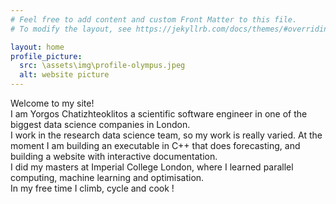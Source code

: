 ```yaml
---
# Feel free to add content and custom Front Matter to this file.
# To modify the layout, see https://jekyllrb.com/docs/themes/#overriding-theme-defaults

layout: home
profile_picture:
  src: \assets\img\profile-olympus.jpeg
  alt: website picture
---
```


<p>
  Welcome to my site! 
<br>
  I am Yorgos Chatizhteoklitos a scientific software engineer in one of the biggest data science companies in London.
<br>
  I work in the research data science team, so my work is really varied. At the moment I am building an executable in C++ that does forecasting, and building a website with interactive documentation.
<br>
  I did my masters at Imperial College London, where I learned parallel computing, machine learning and optimisation.
<br>
  In my free time I climb, cycle and cook ! 
</p>
